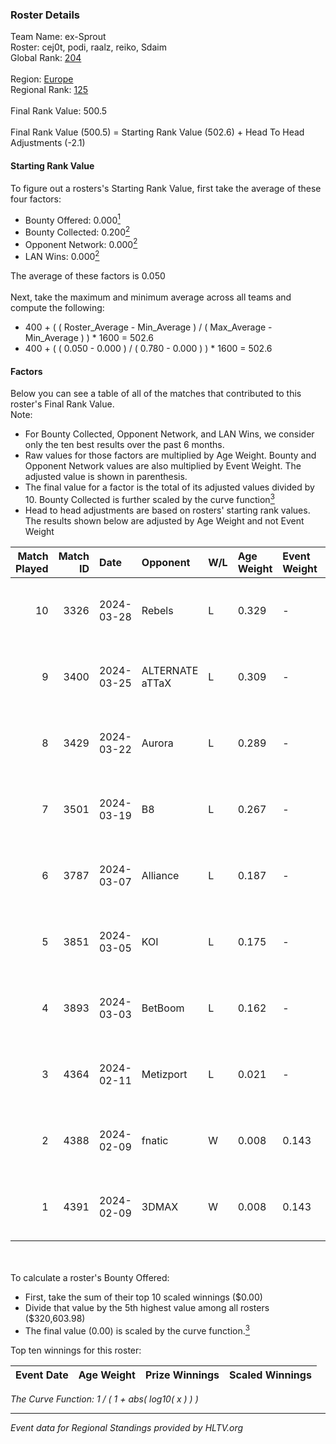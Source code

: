 ### Roster Details<br />
Team Name: ex-Sprout<br />
Roster: cej0t, podi, raalz, reiko, Sdaim<br />
Global Rank: [204](../standings_global.md)<br />
<br />
Region: [Europe]( ../standings_europe.md)<br />
Regional Rank: [125]( ../standings_europe.md)<br />
<br />
Final Rank Value:  500.5<br />
<br />
Final Rank Value (500.5) = Starting Rank Value (502.6) + Head To Head Adjustments (-2.1)<br />

#### Starting Rank Value<br />
To figure out a rosters's Starting Rank Value, first take the average of these four factors:<br />
- Bounty Offered: 0.000[<sup>1</sup>](#table2)
- Bounty Collected: 0.200[<sup>2</sup>](#table1)
- Opponent Network: 0.000[<sup>2</sup>](#table1)
- LAN Wins: 0.000[<sup>2</sup>](#table1)

The average of these factors is 0.050<br />
<br />
Next, take the maximum and minimum average across all teams and compute the following:<br />
- 400 + ( ( Roster_Average - Min_Average ) / ( Max_Average - Min_Average ) ) * 1600 = 502.6
- 400 + ( ( 0.050 - 0.000 ) / ( 0.780 - 0.000 ) ) * 1600 = 502.6


#### Factors<br />
Below you can see a table of all of the matches that contributed to this roster's Final Rank Value.<br />
Note:<br />

- For Bounty Collected, Opponent Network, and LAN Wins, we consider only the ten best results over the past 6 months.
- Raw values for those factors are multiplied by Age Weight. Bounty and Opponent Network values are also multiplied by Event Weight. The adjusted value is shown in parenthesis.
- The final value for a factor is the total of its adjusted values divided by 10. Bounty Collected is further scaled by the curve function[<sup>3</sup>](#curveFunction)
- Head to head adjustments are based on rosters' starting rank values. The results shown below are adjusted by Age Weight and not Event Weight
<span id="table1"></span><br />


| Match Played | Match ID | Date       | Opponent        | W/L | Age Weight | Event Weight | Bounty Collected | Opponent Network | LAN Wins  | H2H Adj. | Roster                               |
| -: | -: | :- | :- | :- | :- | :- | :- | :- | :- | -: | :- |
|           10 |     3326 | 2024-03-28 | Rebels          | L   | 0.329      | -            | -                | -                | -         |    -0.62 | cej0t, podi, raalz, reiko, Sdaim     |
|            9 |     3400 | 2024-03-25 | ALTERNATE aTTaX | L   | 0.309      | -            | -                | -                | -         |    -0.64 | cej0t, podi, raalz, reiko, Sdaim     |
|            8 |     3429 | 2024-03-22 | Aurora          | L   | 0.289      | -            | -                | -                | -         |    -0.01 | cej0t, podi, raalz, reiko, Sdaim     |
|            7 |     3501 | 2024-03-19 | B8              | L   | 0.267      | -            | -                | -                | -         |    -0.30 | cej0t, podi, raalz, reiko, Sdaim     |
|            6 |     3787 | 2024-03-07 | Alliance        | L   | 0.187      | -            | -                | -                | -         |    -0.73 | cej0t, raalz, reiko, Sdaim, sL1m3    |
|            5 |     3851 | 2024-03-05 | KOI             | L   | 0.175      | -            | -                | -                | -         |    -0.21 | cej0t, raalz, reiko, Sdaim, sL1m3    |
|            4 |     3893 | 2024-03-03 | BetBoom         | L   | 0.162      | -            | -                | -                | -         |    -0.03 | Buzz, cej0t, raalz, reiko, sL1m3     |
|            3 |     4364 | 2024-02-11 | Metizport       | L   | 0.021      | -            | -                | -                | -         |    -0.06 | Anlelele, cej0t, raalz, Sdaim, sL1m3 |
|            2 |     4388 | 2024-02-09 | fnatic          | W   | 0.008      | 0.143        | 0.371 (0.000)    | 0.695 (0.001)    | 0 (0.000) |     0.25 | Anlelele, cej0t, raalz, Sdaim, sL1m3 |
|            1 |     4391 | 2024-02-09 | 3DMAX           | W   | 0.008      | 0.143        | 0.509 (0.001)    | 1.000 (0.001)    | 0 (0.000) |     0.24 | Anlelele, cej0t, raalz, Sdaim, sL1m3 |

<br />
<span id="table2"></span><br />
To calculate a roster's Bounty Offered:<br />

- First, take the sum of their top 10 scaled winnings ($0.00)
- Divide that value by the 5th highest value among all rosters ($320,603.98)
- The final value (0.00) is scaled by the curve function.[<sup>3</sup>](#curveFunction)

Top ten winnings for this roster:<br />

| Event Date | Age Weight | Prize Winnings | Scaled Winnings |
| :- | -: | :- | :- |


<span id="curveFunction"></span>_The Curve Function: 1 / ( 1 + abs( log10( x ) ) )_<br />

---
_Event data for Regional Standings provided by HLTV.org_<br />
